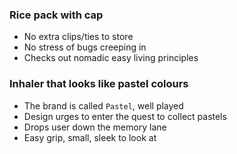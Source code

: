 ### Rice pack with cap
- No extra clips/ties to store 
- No stress of bugs creeping in 
- Checks out nomadic easy living principles 

### Inhaler that looks like pastel colours 
- The brand is called `Pastel`, well played
- Design urges to enter the quest to collect pastels
- Drops user down the memory lane
- Easy grip, small, sleek to look at



